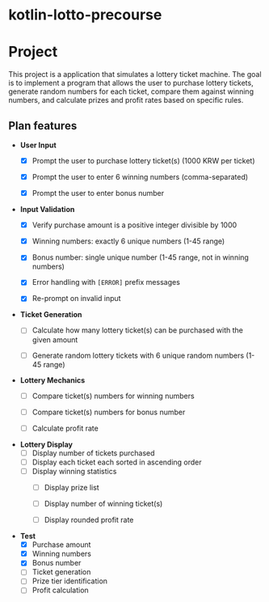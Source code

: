 # kotlin-lotto-precourse

# Project
This project is a application that simulates a lottery ticket machine. The goal is to implement a program that allows the user to purchase lottery tickets, generate random numbers for each ticket, compare them against winning numbers, and calculate prizes and profit rates based on specific rules.


## Plan features

- **User Input**
    - [x] Prompt the user to purchase lottery ticket(s) (1000 KRW per ticket)
    - [x] Prompt the user to enter 6 winning numbers (comma-separated)
    - [x] Prompt the user to enter bonus number


- **Input Validation**
    - [x] Verify purchase amount is a positive integer divisible by 1000
    - [x] Winning numbers: exactly 6 unique numbers (1-45 range)
    - [x] Bonus number: single unique number (1-45 range, not in winning numbers)
    - [x] Error handling with `[ERROR]` prefix messages
    - [x] Re-prompt on invalid input


- **Ticket Generation**
    - [ ] Calculate how many lottery ticket(s) can be purchased with the given amount
    - [ ] Generate random lottery tickets with 6 unique random numbers (1-45 range)


- **Lottery Mechanics**
    - [ ] Compare ticket(s) numbers for winning numbers
    - [ ] Compare ticket(s) numbers for bonus number
    - [ ] Calculate profit rate


- **Lottery Display**
    - [ ] Display number of tickets purchased
    - [ ] Display each ticket each sorted in ascending order
    - [ ] Display winning statistics
        - [ ] Display prize list
        - [ ] Display number of winning ticket(s)
        - [ ] Display rounded profit rate


- **Test**
    - [x] Purchase amount
    - [x] Winning numbers
    - [x] Bonus number
    - [ ] Ticket generation
    - [ ] Prize tier identification
    - [ ] Profit calculation